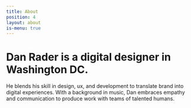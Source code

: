 ```yaml
---
title: About
position: 4
layout: about
is-menu: true
---
```


# Dan Rader  is a digital designer in Washington DC.
He blends his skill in design, ux, and development to translate brand into digital experiences. With a background in music, Dan embraces empathy and communication to produce work with teams of talented humans.
